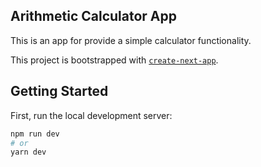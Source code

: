 ## Arithmetic Calculator App
This is an app for provide a simple calculator functionality.

This project is bootstrapped with [`create-next-app`](https://github.com/vercel/next.js/tree/canary/packages/create-next-app).

## Getting Started

First, run the local development server:

```bash
npm run dev
# or
yarn dev
```
